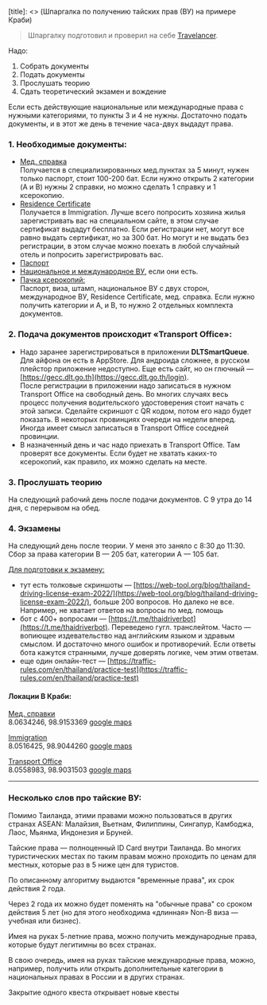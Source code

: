 [category]: <> (Travel, Thailand)
[date]: <> (2022/12/29)
[title]: <> (Шпаргалка по получению тайских прав (ВУ) на примере Краби)

> Шпаргалку подготовил и проверил на себе [Travelancer](https://t.me/travelancer_notes/376).

Надо:

1. Собрать документы<br>
2. Подать документы<br>
3. Прослушать теорию<br>
4. Сдать теоретический экзамен и вождение<br>

Если есть действующие национальные или международные права с нужными категориями, то пункты 3 и 4 не нужны. Достаточно подать документы, и в этот же день в течение часа-двух выдадут права.

### 1. Необходимые документы:

* <u>Мед. справка</u> <br>
Получается в специализированных мед.пунктах за 5 минут, нужен только паспорт, стоит 100-200 бат. Если нужно открыть 2 категории (A и B) нужны 2 справки, но можно сделать 1 справку и 1 ксерокопию.
* <u>Residence Certificate</u> <br> 
Получается в Immigration. Лучше всего попросить хозяина жилья зарегистривать вас на специальном сайте, в этом случае сертификат выдадут бесплатно. Если регистрации нет, могут все равно выдать сертификат, но за 300 бат. Но могут и не выдать без регистрации, в этом случае можно поехать в любой случайный отель и попросить зарегистрировать вас. <br> 
* <u>Паспорт</u> <br> 
* <u>Национальное и международное ВУ,</u> если они есть. <br> 
* <u>Пачка ксерокопий:</u> <br> 
Паспорт, виза, штамп, национальное ВУ с двух сторон, международное ВУ, Residence Certificate, мед. справка. Если нужно получить  категории и A, и B, то нужно 2 отдельных комплекта документов.

### 2. Подача документов происходит «Transport Office»:

* Надо заранее зарегистрироваться в приложении **DLTSmartQueue**. Для айфона он есть в AppStore. Для андроида сложнее, в русском плейстор приложение недоступно. Еще есть сайт, но он глючный — [https://gecc.dlt.go.th](https://gecc.dlt.go.th/login). <br>
После регистрации в приложении надо записаться в нужном Transport Office на свободный день. Во многих случаях весь процесс получения водительского удостоверения стоит начать с этой записи. Сделайте скриншот с QR кодом, потом его надо будет показать. В некоторых провинциях очереди на недели вперед. Иногда имеет смысл записаться в Transport Office соседней провинции.
* В назначенный день и час надо приехать в Transport Office. Там проверят все документы. Если будет не хватать каких-то ксерокопий, как правило, их можно сделать на месте.

### 3. Прослушать теорию

На следующий рабочий день после подачи документов. С 9 утра до 14 дня, с перерывом на обед.

### 4. Экзамены 

На следующий день после теории. У меня это заняло с 8:30 до 11:30.<br>
Сбор за права категории B — 205 бат, категории A — 105 бат.

<u>Для подготовки к экзамену:</u>

* тут есть толковые скриншоты — [https://web-tool.org/blog/thailand-driving-license-exam-2022/](https://web-tool.org/blog/thailand-driving-license-exam-2022/), больше 200 вопросов. Но далеко не все. Например, не хватает ответов на вопросы по мед. помощь
* бот с 400+ вопросами — [https://t.me/thaidriverbot](https://t.me/thaidriverbot). Переведено гугл. транслейтом. Часто — вопиющее издевательство над английским языком и здравым смыслом. И достаточно много ошибок и противоречий. Если ответы бота кажутся странными, лучше доверять логике, чем этим ответам.
* еще один онлайн-тест — [https://traffic-rules.com/en/thailand/practice-test](https://traffic-rules.com/en/thailand/practice-test)

#### Локации В Краби:

<u>Мед. справки</u><br> 
8.0634246, 98.9153369 [google maps](https://maps.app.goo.gl/U6c4Y9pqgQA3pZsk6)

<u>Immigration</u><br>
8.0516425, 98.9044260 [google maps](https://maps.app.goo.gl/M2uy9xPMaMSBkhKY7)

<u>Transport Office</u><br>
8.0558983, 98.9031503 [google maps](https://maps.app.goo.gl/29ihoJdHZzDXpHVh9)

***

### Несколько слов про тайские ВУ:

Помимо Таиланда, этими правами можно пользоваться в других странах ASEAN: Малайзия, Вьетнам, Филиппины, Сингапур, Камбоджа, Лаос, Мьянма, Индонезия и Бруней.

Тайские права — полноценный ID Card внутри Таиланда. Во многих туристических местах по таким правам можно проходить по ценам для местных, которые раз в 5 ниже цен для туристов.

По описанному алгоритму выдаются "временные права", их срок действия 2 года.

Через 2 года их можно будет поменять на "обычные права" со сроком действия 5 лет (но для этого необходима «длинная» Non-B виза — учебная или бизнес).

Имея на руках 5-летние права, можно получить международные права, которые будут легитимны во всех странах.

В свою очередь, имея на руках тайские международные права, можно, например, получить или открыть дополнительные категории в национальных правах в России и в других странах.

Закрытие одного квеста открывает новые квесты
